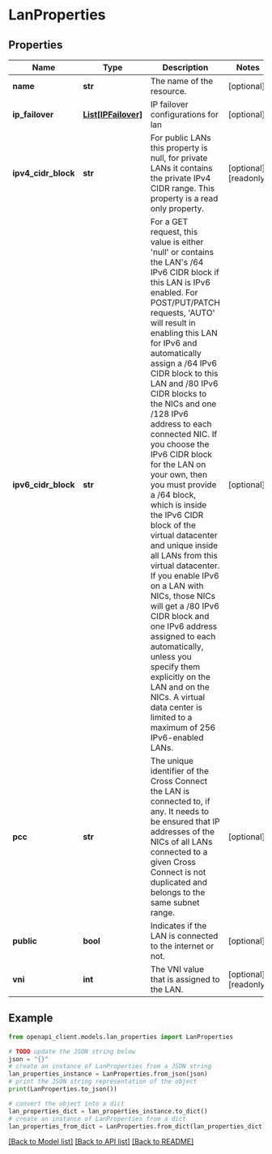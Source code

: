 # LanProperties


## Properties

Name | Type | Description | Notes
------------ | ------------- | ------------- | -------------
**name** | **str** | The name of the  resource. | [optional] 
**ip_failover** | [**List[IPFailover]**](IPFailover.md) | IP failover configurations for lan | [optional] 
**ipv4_cidr_block** | **str** | For public LANs this property is null, for private LANs it contains the private IPv4 CIDR range. This property is a read only property. | [optional] [readonly] 
**ipv6_cidr_block** | **str** | For a GET request, this value is either &#39;null&#39; or contains the LAN&#39;s /64 IPv6 CIDR block if this LAN is IPv6 enabled. For POST/PUT/PATCH requests, &#39;AUTO&#39; will result in enabling this LAN for IPv6 and automatically assign a /64 IPv6 CIDR block to this LAN and /80 IPv6 CIDR blocks to the NICs and one /128 IPv6 address to each connected NIC. If you choose the IPv6 CIDR block for the LAN on your own, then you must provide a /64 block, which is inside the IPv6 CIDR block of the virtual datacenter and unique inside all LANs from this virtual datacenter. If you enable IPv6 on a LAN with NICs, those NICs will get a /80 IPv6 CIDR block and one IPv6 address assigned to each automatically, unless you specify them explicitly on the LAN and on the NICs. A virtual data center is limited to a maximum of 256 IPv6-enabled LANs. | [optional] 
**pcc** | **str** | The unique identifier of the Cross Connect the LAN is connected to, if any. It needs to be ensured that IP addresses of the NICs of all LANs connected to a given Cross Connect is not duplicated and belongs to the same subnet range. | [optional] 
**public** | **bool** | Indicates if the LAN is connected to the internet or not. | [optional] 
**vni** | **int** | The VNI value that is assigned to the LAN. | [optional] [readonly] 

## Example

```python
from openapi_client.models.lan_properties import LanProperties

# TODO update the JSON string below
json = "{}"
# create an instance of LanProperties from a JSON string
lan_properties_instance = LanProperties.from_json(json)
# print the JSON string representation of the object
print(LanProperties.to_json())

# convert the object into a dict
lan_properties_dict = lan_properties_instance.to_dict()
# create an instance of LanProperties from a dict
lan_properties_from_dict = LanProperties.from_dict(lan_properties_dict)
```
[[Back to Model list]](../README.md#documentation-for-models) [[Back to API list]](../README.md#documentation-for-api-endpoints) [[Back to README]](../README.md)



